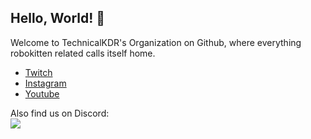 ## Hello, World! :wave:

Welcome to TechnicalKDR's Organization on Github, where everything robokitten related calls itself home.

* [Twitch](https://kdrkitten.tv)
* [Instagram](https://instagram.kdrkitten.tv)
* [Youtube](https://yt.kdrkitten.tv)

Also find us on Discord:<br>
[![](https://dcbadge.vercel.app/api/server/kdrkitten?theme=default-inverted&logoColor=pink&compact=true)](https://discord.gg/kdrkitten)
